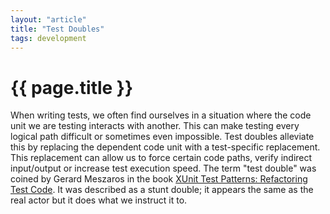 ```yaml
---
layout: "article"
title: "Test Doubles"
tags: development
---
```

# {{ page.title }}

When writing tests, we often find ourselves in a situation where the code unit we are testing interacts with another. This can make testing every logical path difficult or sometimes even impossible. Test doubles alleviate this by replacing the dependent code unit with a test-specific replacement. This replacement can allow us to force certain code paths, verify indirect input/output or increase test execution speed. The term "test double" was coined by Gerard Meszaros in the book [XUnit Test Patterns: Refactoring Test Code](http://xunitpatterns.com/). It was described as a stunt double; it appears the same as the real actor but it does what we instruct it to.
